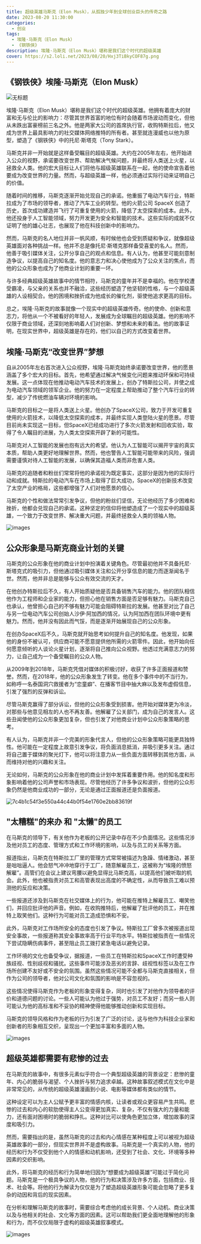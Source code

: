 ```yaml
---
title: 超级英雄马斯克（Elon Musk），从孤独少年到全球创业巨头的传奇之路
date: 2023-08-20 11:30:00
categories:
  - 创业
tags:
  - 埃隆·马斯克（Elon Musk）
  - 《钢铁侠》
description: 埃隆·马斯克（Elon Musk）堪称是我们这个时代的超级英雄
cover: https://s2.loli.net/2023/08/20/Hxj3TiBkyCOF87g.png
---
```


## 《钢铁侠》埃隆·马斯克（Elon Musk）

![无标题](https://github.com/zizhuspot/www.dagangya.top/assets/134364698/50ac6d5d-25b3-4d56-9fa6-d6689a87334e)

埃隆·马斯克（Elon Musk）堪称是我们这个时代的超级英雄。他拥有着庞大的财富和无与伦比的影响力：尽管其世界首富的地位有时会随着市场波动而变化，但他从未跌出富豪榜前三名之外。他是两家大公司的首席执行官，收购特斯拉后，他又成为世界上最具影响力的社交媒体网络推特的所有者。甚至就连漫威也以他为原型，塑造了《钢铁侠》中的托尼·斯塔克（Tony Stark）。

马斯克并非一开始就是这样备受瞩目的超级英雄。大约在2005年左右，他开始进入公众的视野，承诺要改变世界、帮助解决气候问题，并最终将人类送上火星，以拯救全人类。他的宏大目标让人们将他与超级英雄联系在一起，他的使命宣告着他要成为改变世界的力量。然而，与超级英雄一样，他必须通过实际行动来证明自己的价值。

随着时间的推移，马斯克逐渐开始兑现自己的承诺。他重振了电动汽车行业，特斯拉成为了市场的领导者，推动了汽车工业的转型。他的火箭公司 SpaceX 创造了历史，首次成功建造并飞行了可重复使用的火箭，降低了太空探索的成本。此外，他还投身于人工智能领域，努力开发更为安全和智能的技术。这些实际的成就不仅证明了他的雄心壮志，也展现了他在科技创新中的影响力。

然而，马斯克的名人地位并非一帆风顺，有时候他也会受到质疑和争议，就像超级英雄面对各种挑战一样。他并不总是像托尼·斯塔克那样备受喜爱的名人。然而，他善于吸引媒体关注，公开分享自己的观点和信息。有人认为，他甚至可能刻意制造争议，以提高自己的知名度。他的意志力和决心使他成为了公众关注的焦点，而他的公众形象也成为了他商业计划的重要一环。

与许多经典超级英雄故事中的情节相符，马斯克的童年并不是幸福的。他在学校遭受霸凌，与父亲的关系也并不融洽，这些经历塑造了他坚韧的性格，与一个超级英雄的人设相契合。他的困境和挫折成为他成长的催化剂，驱使他追求更高的目标。

总之，埃隆·马斯克的故事就像一个现实中的超级英雄传奇。他的使命、创新和意志力，将他从一个不被看好的年轻人，发展成为全球瞩目的超级英雄。他的影响不仅限于商业领域，还深刻地影响着人们对创新、梦想和未来的看法。他的故事证明，在现实世界中，超级英雄是存在的，他们以自己的方式改变着世界。

## 埃隆·马斯克“改变世界”梦想

自从2005年左右首次进入公众视野，埃隆·马斯克始终承诺要改变世界，他的愿景涵盖了多个宏大的目标。首先，他希望通过解决气候变化问题来推动环保和可持续发展。这一点体现在他推动电动汽车技术的发展上，创办了特斯拉公司，并使之成为电动汽车领域的领军企业。他的努力在一定程度上帮助推动了整个汽车行业的转型，减少了传统燃油车辆对环境的影响。

马斯克的目标之一是将人类送上火星。他创办了SpaceX公司，致力于开发可重复使用的火箭技术，以降低太空探索的成本，并最终实现人类登陆火星的愿景。尽管目前尚未实现这一目标，但SpaceX已经成功进行了多次火箭发射和回收实验，取得了令人瞩目的进展，为人类太空探索开辟了新的可能性。

马斯克对人工智能的发展也抱有远大的希望。他认为人工智能可以揭开宇宙的真实本质，帮助人类更好地理解世界。然而，他也警告人工智能可能带来的风险，强调需要谨慎对待人工智能的发展，以确保其造福人类而非危害人类。

马斯克的追随者和粉丝们常常将他的承诺视为既定事实，这部分是因为他的实际行动和成就。特斯拉的电动汽车在市场上取得了巨大成功，SpaceX的创新技术改变了太空产业的格局，这些都增强了人们对他愿景的信心。

马斯克的个性和做法常常引发争议，但他的粉丝们坚信，无论他经历了多少困难和挫折，他都会兑现自己的承诺。这种坚定的信仰将他塑造成了一个现实中的超级英雄，一个致力于改变世界、解决重大问题，并最终拯救全人类的领袖人物。

![images](https://github.com/zizhuspot/www.dagangya.top/assets/134364698/5f0d8873-ccf1-496e-9056-4eea692a627b)


## 公众形象是马斯克商业计划的关键

马斯克的公众形象在他的商业计划中扮演着关键角色。尽管最初他并不具备托尼·斯塔克式的吸引力，但他通过吸引媒体关注和公开分享信息的能力而逐渐闻名于世。然而，他并非总是能够与公众有效交流的天才。

在他创办特斯拉后不久，有人开始质疑他是否具备销售汽车的能力。他的团队相信他作为工程师和企业家的能力，但担心他在销售方面是否足够有魅力。马斯克自己也承认，他曾担心自己的不够有魅力可能会阻碍特斯拉的发展。他甚至对比了自己与另一位电动汽车公司创始人沙伊·阿加西的情况，认为阿加西在团队环境中更有魅力。然而，他并没有因此而气馁，而是逐渐开始展现自己的公众形象。

在创办SpaceX后不久，马斯克就开始思考如何提升自己的知名度。他发现，如果他的身份不被认可，供应商可能不愿意提供他所需的火箭零件。因此，他开始向任何愿意倾听的人谈论火星计划，逐渐将自己推向公众视野。他透过充满意志力的努力，让自己成为一个备受瞩目的公众人物。

从2009年到2018年，马斯克凭借对媒体的积极讨好，收获了许多正面报道和赞誉。然而，在2018年，他的公众形象发生了转变。他在多个事件中的不当行为，如称呼一名泰国洞穴救援者为“恋童癖”、在播客节目中抽大麻以及发布虚假信息，引发了强烈的反弹和诉讼。

尽管马斯克赢得了部分诉讼，但他的公众形象受到损害。他开始对媒体更为冷淡，对那些与他意见相左的人也不再友善。他解雇了公关部门，成为自己的发言人。这些丑闻使他的公众形象更加复杂，但也引发了对他商业计划中公众形象策略的思考。

有人认为，马斯克并非一个完美的形象代言人，但他的公众形象策略可能更具独特性。他可能在一定程度上故意引发争议，将负面消息抵消，并吸引更多关注。通过将自己置于媒体的聚光灯下，他可以将注意力从一些负面方面转移到其他方面，从而维持对他的兴趣和关注。

无论如何，马斯克的公众形象在他的商业计划中发挥着重要作用。他的知名度和形象影响着他的公司声誉和市场表现。尽管他经历了许多争议和波折，但他的公众形象仍然是他商业成功的一部分，无论是通过正面报道还是负面报道。

![7c4b1c54f3e550a44c44b0f54e1760e2bb83619f](https://github.com/zizhuspot/www.dagangya.top/assets/134364698/3edca449-0fb0-4f2e-bebe-52c36dedc7fe)


## "太糟糕"的来办 和 "太懒"的员工

在马斯克的领导下，有关他作为老板的公开记录中存在不少负面情况。这些情况涉及他对员工的态度、管理方式和工作环境的影响，以及与员工的关系等方面。

报道指出，马斯克在特斯拉工厂里的管理方式常常被描述为急躁、情绪激动，甚至是咄咄逼人。他会怒气冲冲地穿行于工厂，随意解雇员工，这被称为“埃隆的愤怒解雇”。高管们在会议上建议弯腰以避免显得比马斯克高，以提高他们被听取的机会。此外，他也被指责对员工和高管表现出高度的不确定性，从而导致员工难以预测他的反应和决策。

一些报道还涉及到马斯克在社交媒体上的行为，他可能在推特上解雇员工、嘲笑他们，并回应批评他的声音。例如，在收购推特后，他解雇了批评他的员工，并在推特上取笑他们。这种行为可能对员工造成恐惧和不安。

此外，马斯克对工作场所安全的态度也引发了争议。特斯拉工厂曾多次被报道出现安全事故，一些报道称其安全事故率高于行业平均水平。特斯拉被指责在一些情况下尝试隐瞒伤病事件，甚至阻止员工拨打紧急电话以避免记录。

工作环境的文化也备受争议，据报道，一些员工在特斯拉和SpaceX工作时遭受种族歧视、性别歧视和骚扰。这些事件可能涉及恶劣的言辞、歧视性标签以及在工作场所创建不友好或不安全的氛围。虽然这些情况可能不全都与马斯克直接相关，但作为公司的领导者，他对公司文化和氛围的影响是不容忽视的。

这些情况使得马斯克作为老板的形象变得复杂，同时也引发了对他作为领导者的评价和道德问题的讨论。一些人可能认为他过于强势，对员工不友好；而另一些人则可能认为他的高标准和不妥协的精神使得他能够推动创新和实现目标。

马斯克的领导风格和作为老板的行为引发了广泛的讨论，这与他作为科技企业家和创新者的形象相互交织，呈现出一个更加丰富和多面的人物。

![images](https://github.com/zizhuspot/www.dagangya.top/assets/134364698/150732a9-d386-4d4a-8937-05fad1889d20)

## 超级英雄都需要有悲惨的过去

在马斯克的故事中，有很多元素似乎符合一个典型超级英雄的背景设定：悲惨的童年、内心的脆弱与渴望、个人挫折与努力追求卓越。这种故事叙述模式在文化中是非常常见的，从传统的超级英雄漫画到小说、电影等媒体都有类似的情节。

这种设定可以为主人公赋予更丰富的情感内核，让读者或观众更容易产生共鸣。悲惨的过去和内心的软肋使得主人公变得更加真实、复杂，不仅有强大的力量和能力，还有面对困境时的脆弱和挣扎。这种对比可以使角色更加立体，增加故事的深度和吸引力。

然而，需要指出的是，虽然马斯克的过去和内心情感在某种程度上可以被视为超级英雄故事的一部分，但现实世界并不是虚构故事。马斯克是一个真实的人物，他的经历和行为不仅受到他个人的情感和动机影响，还受到了社会、文化、环境等多种因素的交织影响。

此外，将马斯克的经历和行为简单地归因为“想要成为超级英雄”可能过于简化问题。马斯克是一个极具争议的人物，他的行为和决策涉及许多方面，包括商业、技术、社会等。将他的行为解读为仅仅是为了塑造超级英雄形象可能会忽略了更多复杂的动因和背后的现实因素。

在分析和理解马斯克的故事时，需要综合考虑他的成长背景、个人动机、商业决策以及与他相关的社会、文化等方面的因素。这可以帮助我们更全面地理解他的形象和行为，而不仅仅局限于虚构的超级英雄叙事模式。

![images](https://github.com/zizhuspot/www.dagangya.top/assets/134364698/c233ff9c-187d-403b-8f18-a1d38fa17a31)
